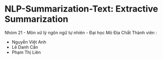 # NLP-Summarization-Text: Extractive Summarization
Nhóm 21 - Môn xử lý ngôn ngữ tự nhiên - Đại học Mỏ Địa Chất 
Thành viên :
+ Nguyễn Việt Anh 
+ Lê Danh Cần
+ Phạm Thị Liên
